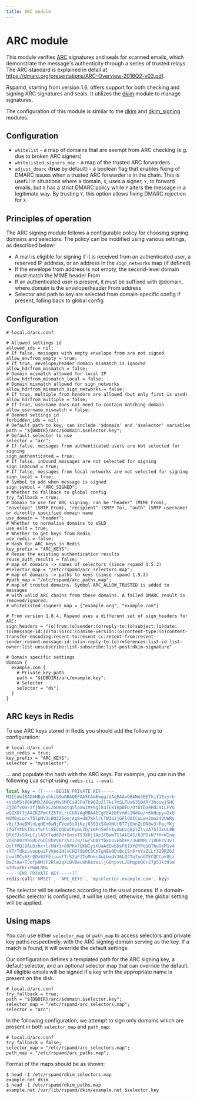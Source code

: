 ```yaml
---
title: ARC module
---
```



# ARC module

This module verifies [ARC](https://arc-spec.org/) signatures and seals for scanned emails, which demonstrate the message's authenticity through a series of trusted relays. The ARC standard is explained in detail at <https://dmarc.org/presentations/ARC-Overview-2016Q2-v03.pdf>.

Rspamd, starting from version 1.6, offers support for both checking and signing ARC signatures and seals. It utilizes the [dkim](./dkim.html) module to manage signatures.

The configuration of this module is similar to the [dkim](./dkim.html) and [dkim_signing](./dkim_signing.html) modules.

## Configuration

- `whitelist` - a map of domains that are exempt from ARC checking (e.g. due to broken ARC signers)
- `whitelisted_signers_map` - a map of the trusted ARC forwarders
- `adjust_dmarc` (**true** by default) - a boolean flag that enables fixing of DMARC issues when a trusted ARC forwarder is in the chain. This is useful in situations where a domain, `X`, uses a signer, `Y`, to forward emails, but `X` has a strict DMARC policy while `Y` alters the message in a legitimate way. By trusting `Y`, this option allows fixing DMARC rejection for `X`

## Principles of operation

The ARC signing module follows a configurable policy for choosing signing domains and selectors. The policy can be modified using various settings, as described below:

 * A mail is eligible for signing if it is received from an authenticated user, a reserved IP address, or an address in the `sign_networks` map (if defined)
 * If the envelope from address is not empty, the second-level domain must match the MIME header From
 * If an authenticated user is present, it must be suffixed with @domain, where domain is the envelope/header From address
 * Selector and path to key are selected from domain-specific config if present, falling back to global config

## Configuration

~~~hcl
# local.d/arc.conf

# Allowed settings id
allowed_ids = nil;
# If false, messages with empty envelope from are not signed
allow_envfrom_empty = true;
# If true, envelope/header domain mismatch is ignored
allow_hdrfrom_mismatch = false;
# Domain mismatch allowed for local IP
allow_hdrfrom_mismatch_local = false;
# Domain mismatch allowed for sign_networks
allow_hdrfrom_mismatch_sign_networks = false;
# If true, multiple from headers are allowed (but only first is used)
allow_hdrfrom_multiple = false;
# If true, username does not need to contain matching domain
allow_username_mismatch = false;
# Banned settings id
forbidden_ids = nil;
# Default path to key, can include '$domain' and '$selector' variables
path = "${DBDIR}/arc/$domain.$selector.key";
# Default selector to use
selector = "arc";
# If false, messages from authenticated users are not selected for signing
sign_authenticated = true;
# If false, inbound messages are not selected for signing
sign_inbound = true;
# If false, messages from local networks are not selected for signing
sign_local = true;
# Symbol to add when message is signed
sign_symbol = "ARC_SIGNED";
# Whether to fallback to global config
try_fallback = true;
# Domain to use for ARC signing: can be "header" (MIME From), "envelope" (SMTP From), "recipient" (SMTP To), "auth" (SMTP username) or directly specified domain name
use_domain = "header";
# Whether to normalise domains to eSLD
use_esld = true;
# Whether to get keys from Redis
use_redis = false;
# Hash for ARC keys in Redis
key_prefix = "ARC_KEYS";
# Reuse the existing authentication results
reuse_auth_results = false;
# map of domains -> names of selectors (since rspamd 1.5.3)
#selector_map = "/etc/rspamd/arc_selectors.map";
# map of domains -> paths to keys (since rspamd 1.5.3)
#path_map = "/etc/rspamd/arc_paths.map";
# map of trusted domains. Symbol ARC_ALLOW_TRUSTED is added to messages
# with valid ARC chains from these domains. A failed DMARC result is removed/ignored.
# whitelisted_signers_map = ["example.org", "example.com"]

# From version 1.8.4, Rspamd uses a different set of sign_headers for ARC:
sign_headers = "(o)from:(o)sender:(o)reply-to:(o)subject:(o)date:(o)message-id:(o)to:(o)cc:(o)mime-version:(o)content-type:(o)content-transfer-encoding:resent-to:resent-cc:resent-from:resent-sender:resent-message-id:(o)in-reply-to:(o)references:list-id:list-owner:list-unsubscribe:list-subscribe:list-post:dkim-signature"

# Domain specific settings
domain {
  example.com {
    # Private key path
    path = "${DBDIR}/arc/example.key";
    # Selector
    selector = "ds";
  }
}
~~~

## ARC keys in Redis

To use ARC keys stored in Redis you should add the following to configuration:

~~~hcl
# local.d/arc.conf
use_redis = true;
key_prefix = "ARC_KEYS";
selector = "myselector";
~~~

... and populate the hash with the ARC keys. For example, you can run the following Lua script using `redis-cli --eval`:

~~~lua
local key = [[-----BEGIN PRIVATE KEY-----
MIICdwIBADANBgkqhkiG9w0BAQEFAASCAmEwggJdAgEAAoGBANe3EETkiI1Exyrb
+VzbMSt90K8MXJA0GcyNs6MFCs9JPaTh90Zu2l7ki7m5LTUx6350AR/3hcvwjSHC
ZjD6fvQ8/zfjN8kaLZ6DAaqtqSlpawIM+8glkuTEkIkpBED/OtDrba4Rd29iLFVu
wQZXDtTjAAZKZPmtTZ5TXLrcCU6VAgMBAAECgYEA1BFvmBsIN8Gu/+6kNupya2xU
NVM0yLu/xT5lpNV3LBO325oejAq8+d87kkl/LTW3a2jGFlQ0ICuLw+2mo24QUWRy
v8if3oeBMlnLqHE+6wNjFVqo5sOjKzjO363xSXwXNUrBT7jDhnZcDN8w3/FecYKj
ifGTVtUs1SLsYwhlc8ECQQDuCRymLZQ/imPn5eFVIydwUzg8ptZlvoA7bfIxUL9B
QRX33s59kLCilA0tTed8Dd+GnxsT93XOj1ApIfBwmTSlAkEA5/63PDsN7fH+WInq
VD8nU07M9S8LcGDlPbVVBr2S2I78/iwrSDAYtbkU2vEbhFK/JuKNML2j8OkzV3v1
QulfMQJBALDzhx+l/HHr3+8RPhx7QKNIyiKUaAdEwbDsP8IXY8YPq1QThu9jM1v4
sX7/TdkzuvoppwiFykbe1NlvCH279p0CQCmTg4Ee0DtBcCSr6rvYaZLLf329RZ6J
LuwlMCy6ErQOxBZFEiiovfTrS2qFZToMnkc4uLbwdY36LQJTq7unGTECQCCok8Lz
BeZtAw+TJofpOM3F2Rlm2qXiBVBeubhRedsiljG0hpvvLJBMppnQ6r27p5Jk39Sm
aTRkxEKrxPWWLNM=
-----END PRIVATE KEY-----]]
redis.call('HMSET', 'ARC_KEYS', 'myselector.example.com', key)
~~~

The selector will be selected according to the usual process. If a domain-specific selector is configured, it will be used; otherwise, the global setting will be applied.

## Using maps

You can use either `selector_map` or `path_map` to access selectors and private key paths respectively, with the ARC signing domain serving as the key. If a match is found, it will override the default settings.

Our configuration defines a templated path for the ARC signing key, a default selector, and an optional selector map that can override the default. All eligible emails will be signed if a key with the appropriate name is present on the disk.

~~~hcl
# local.d/arc.conf
try_fallback = true;
path = "${DBDIR}/arc/$domain.$selector.key";
selector_map = "/etc/rspamd/arc_selectors.map";
selector = "arc";
~~~

In the following configuration, we attempt to sign only domains which are present in both `selector_map` and `path_map`:

~~~hcl
# local.d/arc.conf
try_fallback = false;
selector_map = "/etc/rspamd/arc_selectors.map";
path_map = "/etc/rspamd/arc_paths.map";
~~~

Format of the maps should be as shown:

~~~
$ head -1 /etc/rspamd/dkim_selectors.map
example.net dkim
$ head -1 /etc/rspamd/dkim_paths.map
example.net /var/lib/rspamd/dkim/example.net.$selector.key
~~~

